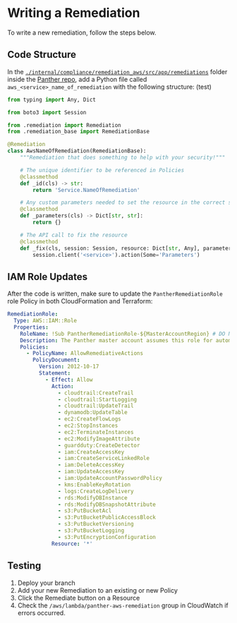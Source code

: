 # Writing a Remediation

To write a new remediation, follow the steps below.

## Code Structure

In the [`./internal/compliance/remediation_aws/src/app/remediations`](https://github.com/panther-labs/panther/tree/master/internal/compliance/remediation_aws/src/app/remediations) folder inside the [Panther repo](https://github.com/panther-labs/panther), add a Python file called `aws_<service>_name_of_remediation` with the following structure: (test)

```python
from typing import Any, Dict

from boto3 import Session

from .remediation import Remediation
from .remediation_base import RemediationBase

@Remediation
class AwsNameOfRemediation(RemediationBase):
    """Remediation that does something to help with your security!"""

    # The unique identifier to be referenced in Policies
    @classmethod
    def _id(cls) -> str:
        return 'Service.NameOfRemediation'

    # Any custom parameters needed to set the resource in the correct state
    @classmethod
    def _parameters(cls) -> Dict[str, str]:
        return {}

    # The API call to fix the resource
    @classmethod
    def _fix(cls, session: Session, resource: Dict[str, Any], parameters: Dict[str, str]) -> None:
        session.client('<service>').action(Some='Parameters')
```

## IAM Role Updates

After the code is written, make sure to update the `PantherRemediationRole` role Policy in both CloudFormation and Terraform:

```yaml
RemediationRole:
  Type: AWS::IAM::Role
  Properties:
    RoleName: !Sub PantherRemediationRole-${MasterAccountRegion} # DO NOT CHANGE! backend.yml CF depends on this name
    Description: The Panther master account assumes this role for automatic remediation of policy violations
    Policies:
      - PolicyName: AllowRemediativeActions
        PolicyDocument:
          Version: 2012-10-17
          Statement:
            - Effect: Allow
              Action:
                - cloudtrail:CreateTrail
                - cloudtrail:StartLogging
                - cloudtrail:UpdateTrail
                - dynamodb:UpdateTable
                - ec2:CreateFlowLogs
                - ec2:StopInstances
                - ec2:TerminateInstances
                - ec2:ModifyImageAttribute
                - guardduty:CreateDetector
                - iam:CreateAccessKey
                - iam:CreateServiceLinkedRole
                - iam:DeleteAccessKey
                - iam:UpdateAccessKey
                - iam:UpdateAccountPasswordPolicy
                - kms:EnableKeyRotation
                - logs:CreateLogDelivery
                - rds:ModifyDBInstance
                - rds:ModifyDBSnapshotAttribute
                - s3:PutBucketAcl
                - s3:PutBucketPublicAccessBlock
                - s3:PutBucketVersioning
                - s3:PutBucketLogging
                - s3:PutEncryptionConfiguration
              Resource: '*'
```

## Testing

1. Deploy your branch
2. Add your new Remediation to an existing or new Policy
3. Click the Remediate button on a Resource
4. Check the `/aws/lambda/panther-aws-remediation` group in CloudWatch if errors occurred.
